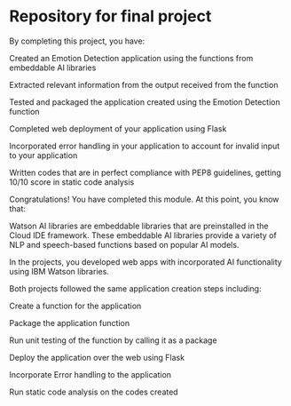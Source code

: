 # Repository for final project

By completing this project, you have:

Created an Emotion Detection application using the functions from embeddable AI libraries

Extracted relevant information from the output received from the function

Tested and packaged the application created using the Emotion Detection function

Completed web deployment of your application using Flask

Incorporated error handling in your application to account for invalid input to your application

Written codes that are in perfect compliance with PEP8 guidelines, getting 10/10 score in static code analysis

Congratulations! You have completed this module. At this point, you know that: 

Watson AI libraries are embeddable libraries that are preinstalled in the Cloud IDE framework. These embeddable AI libraries provide a variety of NLP and speech-based functions based on popular AI models.

In the projects, you developed web apps with incorporated AI functionality using IBM Watson libraries. 

Both projects followed the same application creation steps including:

Create a function for the application

Package the application function

Run unit testing of the function by calling it as a package

Deploy the application over the web using Flask

Incorporate Error handling to the application

Run static code analysis on the codes created

